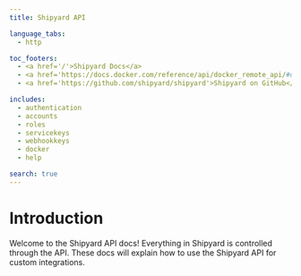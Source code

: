 ```yaml
---
title: Shipyard API

language_tabs:
  - http

toc_footers:
  - <a href='/'>Shipyard Docs</a>
  - <a href='https://docs.docker.com/reference/api/docker_remote_api/#docker-remote-api'>Docker Remote API Docs</a>
  - <a href='https://github.com/shipyard/shipyard'>Shipyard on GitHub</a>

includes:
  - authentication
  - accounts
  - roles
  - servicekeys
  - webhookkeys
  - docker
  - help

search: true
---
```


# Introduction

Welcome to the Shipyard API docs!  Everything in Shipyard is controlled through
the API.  These docs will explain how to use the Shipyard API for custom
integrations.
